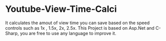 # Youtube-View-Time-Calci
It calculates the amout of view time you can save based on the speed controls such as 1x , 1.5x, 2x, 2.5x.
This Project is based on Asp.Net and C-Sharp, you are free to use any language to improve it.
